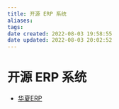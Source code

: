 ```yaml
---
title: 开源 ERP 系统
aliases: 
tags: 
date created: 2022-08-03 19:58:55
date updated: 2022-08-03 20:02:52
---
```


# 开源 ERP 系统

- [华夏ERP](https://gitee.com/jishenghua/JSH_ERP)
